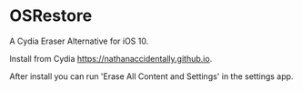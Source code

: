 # OSRestore
A Cydia Eraser Alternative for iOS 10.

Install from Cydia https://nathanaccidentally.github.io.

After install you can run 'Erase All Content and Settings' in the settings app.
